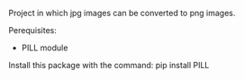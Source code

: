 Project in which jpg images can be converted to png images.

Perequisites:
- PILL module

Install this package with the command: pip install PILL
